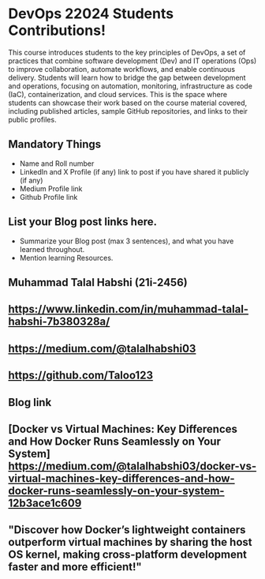 # DevOps 22024 Students Contributions! 

This course introduces students to the key principles of DevOps, a set of practices that combine software development (Dev) and IT operations (Ops) to improve collaboration, automate workflows, and enable continuous delivery. Students will learn how to bridge the gap between development and operations, focusing on automation, monitoring, infrastructure as code (IaC), containerization, and cloud services. This is the space where students can showcase their work based on the course material covered, including published articles, sample GitHub repositories, and links to their public profiles.

## Mandatory Things
- Name and Roll number
- LinkedIn and X Profile (if any) link to post if you have shared it publicly (if any)
- Medium Profile link
- Github Profile link

## List your Blog post links here.
- Summarize your Blog post (max 3 sentences), and what you have learned throughout.
- Mention learning Resources. 


## Muhammad Talal Habshi (21i-2456)
## https://www.linkedin.com/in/muhammad-talal-habshi-7b380328a/
## https://medium.com/@talalhabshi03
## https://github.com/Taloo123
## Blog link
## [Docker vs Virtual Machines: Key Differences and How Docker Runs Seamlessly on Your System] https://medium.com/@talalhabshi03/docker-vs-virtual-machines-key-differences-and-how-docker-runs-seamlessly-on-your-system-12b3ace1c609

## "Discover how Docker’s lightweight containers outperform virtual machines by sharing the host OS kernel, making cross-platform development faster and more efficient!"